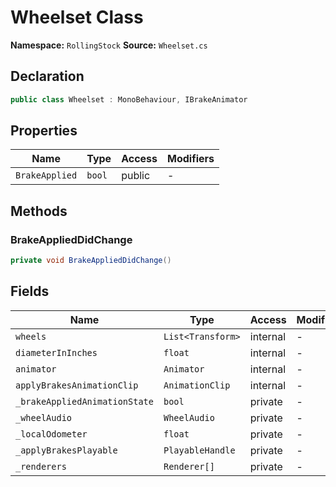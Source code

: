 # Wheelset Class

**Namespace:** `RollingStock`
**Source:** `Wheelset.cs`

## Declaration

```csharp
public class Wheelset : MonoBehaviour, IBrakeAnimator
```

## Properties

| Name | Type | Access | Modifiers |
|------|------|--------|-----------|
| `BrakeApplied` | `bool` | public | - |

## Methods

### BrakeAppliedDidChange

```csharp
private void BrakeAppliedDidChange()
```

## Fields

| Name | Type | Access | Modifiers |
|------|------|--------|-----------|
| `wheels` | `List<Transform>` | internal | - |
| `diameterInInches` | `float` | internal | - |
| `animator` | `Animator` | internal | - |
| `applyBrakesAnimationClip` | `AnimationClip` | internal | - |
| `_brakeAppliedAnimationState` | `bool` | private | - |
| `_wheelAudio` | `WheelAudio` | private | - |
| `_localOdometer` | `float` | private | - |
| `_applyBrakesPlayable` | `PlayableHandle` | private | - |
| `_renderers` | `Renderer[]` | private | - |

